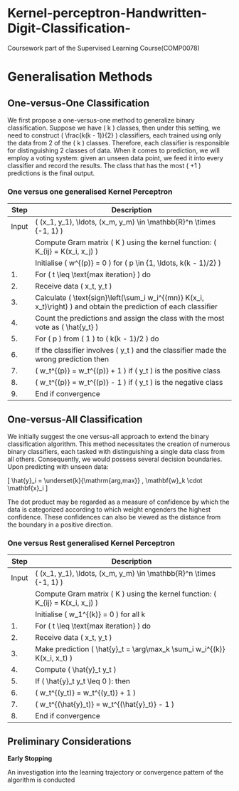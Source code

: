 # Kernel-perceptron-Handwritten-Digit-Classification-
Coursework part of the Supervised Learning Course(COMP0078)

# Generalisation Methods

## One-versus-One Classification

We first propose a one-versus-one method to generalize binary classification. Suppose we have \( k \) classes, then under this setting, we need to construct \( \frac{k(k - 1)}{2} \) classifiers, each trained using only the data from 2 of the \( k \) classes. Therefore, each classifier is responsible for distinguishing 2 classes of data. When it comes to prediction, we will employ a voting system: given an unseen data point, we feed it into every classifier and record the results. The class that has the most \( +1 \) predictions is the final output.

### One versus one generalised Kernel Perceptron

| Step | Description |
| ---- | ----------- |
| Input | \( (x_1, y_1), \ldots, (x_m, y_m) \in \mathbb{R}^n \times \{-1, 1\} \) |
|  | Compute Gram matrix \( K \) using the kernel function: \( K_{ij} = K(x_i, x_j) \) |
|  | Initialise \( w^{(p)} = 0 \) for \( p \in \{1, \ldots, k(k - 1)/2\} \) |
| 1. | For \( t \leq \text{max iteration} \) do |
| 2. | Receive data \( x_t, y_t \) |
| 3. | Calculate \( \text{sign}\left(\sum_i w_i^{(mn)} K(x_i, x_t)\right) \) and obtain the prediction of each classifier |
| 4. | Count the predictions and assign the class with the most vote as \( \hat{y_t} \) |
| 5. | For \( p \) from \( 1 \) to \( k(k - 1)/2 \) do |
| 6. | If the classifier involves \( y_t \) and the classifier made the wrong prediction then |
| 7. | \( w_t^{(p)} = w_t^{(p)} + 1 \) if \( y_t \) is the positive class |
| 8. | \( w_t^{(p)} = w_t^{(p)} - 1 \) if \( y_t \) is the negative class |
| 9. | End if convergence |

## One-versus-All Classification

We initially suggest the one versus-all approach to extend the binary classification algorithm. This method necessitates the creation of numerous binary classifiers, each tasked with distinguishing a single data class from all others. Consequently, we would possess several decision boundaries. Upon predicting with unseen data:

\[ \hat{y}_i = \underset{k}{\mathrm{arg\,max}} \, \mathbf{w}_k \cdot \mathbf{x}_i \]

The dot product may be regarded as a measure of confidence by which the data is categorized according to which weight engenders the highest confidence. These confidences can also be viewed as the distance from the boundary in a positive direction.

### One versus Rest generalised Kernel Perceptron

| Step | Description |
| ---- | ----------- |
| Input | \( (x_1, y_1), \ldots, (x_m, y_m) \in \mathbb{R}^n \times \{-1, 1\} \) |
|  | Compute Gram matrix \( K \) using the kernel function: \( K_{ij} = K(x_i, x_j) \) |
|  | Initialise \( w_1^{(k)} = 0 \) for all k |
| 1. | For \( t \leq \text{max iteration} \) do |
| 2. | Receive data \( x_t, y_t \) |
| 3. | Make prediction \( \hat{y}_t = \arg\max_k \sum_i w_i^{(k)} K(x_i, x_t) \) |
| 4. | Compute \( \hat{y}_t y_t \) |
| 5. | If \( \hat{y}_t y_t \leq 0 \): then |
| 6. | \( w_t^{(y_t)} = w_t^{(y_t)} + 1 \) |
| 7. | \( w_t^{(\hat{y}_t)} = w_t^{(\hat{y}_t)} - 1 \) |
| 8. | End if convergence |

## Preliminary Considerations

**Early Stopping**

An investigation into the learning trajectory or convergence pattern of the algorithm is conducted
